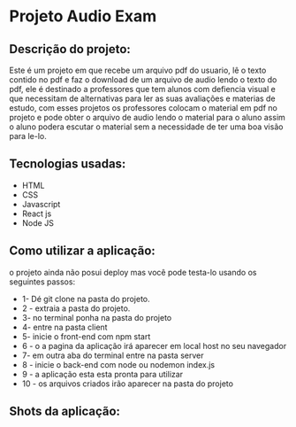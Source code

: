 # Projeto Audio Exam

## Descrição do projeto:

Este é um projeto em que recebe um arquivo pdf do usuario, lê o texto contido no pdf e faz o download de um arquivo de audio lendo o texto do pdf, ele é destinado a professores que tem alunos com defiencia visual e que necessitam de alternativas para ler as suas avaliações e materias de estudo, com esses projetos os professores colocam o material em pdf no projeto e pode obter o arquivo de audio lendo o material para o aluno assim o aluno podera escutar o material sem a necessidade de ter uma boa visão para le-lo. 

## Tecnologias usadas:

- HTML
- CSS
- Javascript
- React js
- Node JS

## Como utilizar a aplicação:

o projeto ainda não posui deploy mas você pode testa-lo usando os seguintes passos:

* 1- Dé git clone na pasta do projeto.
* 2 - extraia a pasta do projeto.
* 3- no terminal ponha na pasta do projeto
* 4- entre na pasta client 
* 5- inicie o front-end com npm start
* 6 - o a pagina da aplicação irá aparecer em local host no seu navegador
* 7-  em outra aba do terminal entre na pasta server
* 8 - inicie o back-end com node ou nodemon index.js
* 9 - a aplicação esta esta pronta para utilizar
* 10 - os arquivos criados irão aparecer na pasta do projeto

## Shots da aplicação: 
